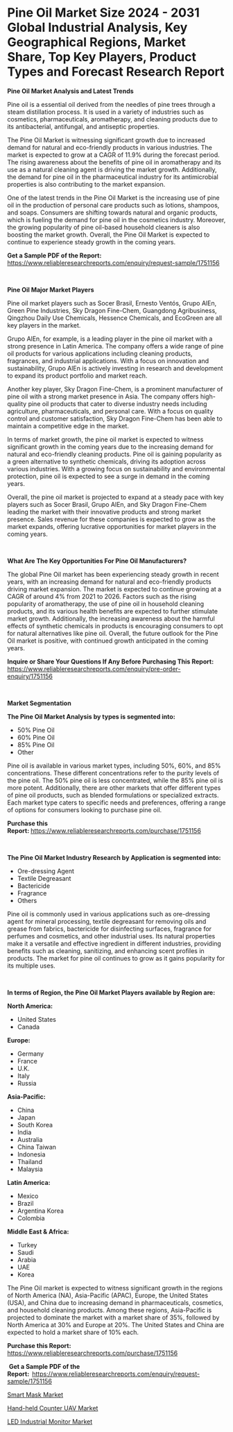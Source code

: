 <p><h1>Pine Oil Market Size 2024 - 2031 Global Industrial Analysis, Key Geographical Regions, Market Share, Top Key Players, Product Types and Forecast Research Report</h1></p><p><strong>Pine Oil Market Analysis and Latest Trends</strong></p>
<p><p>Pine oil is a essential oil derived from the needles of pine trees through a steam distillation process. It is used in a variety of industries such as cosmetics, pharmaceuticals, aromatherapy, and cleaning products due to its antibacterial, antifungal, and antiseptic properties.</p><p>The Pine Oil Market is witnessing significant growth due to increased demand for natural and eco-friendly products in various industries. The market is expected to grow at a CAGR of 11.9% during the forecast period. The rising awareness about the benefits of pine oil in aromatherapy and its use as a natural cleaning agent is driving the market growth. Additionally, the demand for pine oil in the pharmaceutical industry for its antimicrobial properties is also contributing to the market expansion.</p><p>One of the latest trends in the Pine Oil Market is the increasing use of pine oil in the production of personal care products such as lotions, shampoos, and soaps. Consumers are shifting towards natural and organic products, which is fueling the demand for pine oil in the cosmetics industry. Moreover, the growing popularity of pine oil-based household cleaners is also boosting the market growth. Overall, the Pine Oil Market is expected to continue to experience steady growth in the coming years.</p></p>
<p><strong>Get a Sample PDF of the Report:&nbsp;</strong> <a href="https://www.reliableresearchreports.com/enquiry/request-sample/1751156">https://www.reliableresearchreports.com/enquiry/request-sample/1751156</a></p>
<p>&nbsp;</p>
<p><strong>Pine Oil Major Market Players</strong></p>
<p><p>Pine oil market players such as Socer Brasil, Ernesto Ventós, Grupo AlEn, Green Pine Industries, Sky Dragon Fine-Chem, Guangdong Agribusiness, Qingzhou Daily Use Chemicals, Hessence Chemicals, and EcoGreen are all key players in the market. </p><p>Grupo AlEn, for example, is a leading player in the pine oil market with a strong presence in Latin America. The company offers a wide range of pine oil products for various applications including cleaning products, fragrances, and industrial applications. With a focus on innovation and sustainability, Grupo AlEn is actively investing in research and development to expand its product portfolio and market reach.</p><p>Another key player, Sky Dragon Fine-Chem, is a prominent manufacturer of pine oil with a strong market presence in Asia. The company offers high-quality pine oil products that cater to diverse industry needs including agriculture, pharmaceuticals, and personal care. With a focus on quality control and customer satisfaction, Sky Dragon Fine-Chem has been able to maintain a competitive edge in the market.</p><p>In terms of market growth, the pine oil market is expected to witness significant growth in the coming years due to the increasing demand for natural and eco-friendly cleaning products. Pine oil is gaining popularity as a green alternative to synthetic chemicals, driving its adoption across various industries. With a growing focus on sustainability and environmental protection, pine oil is expected to see a surge in demand in the coming years.</p><p>Overall, the pine oil market is projected to expand at a steady pace with key players such as Socer Brasil, Grupo AlEn, and Sky Dragon Fine-Chem leading the market with their innovative products and strong market presence. Sales revenue for these companies is expected to grow as the market expands, offering lucrative opportunities for market players in the coming years.</p></p>
<p>&nbsp;</p>
<p><strong>What Are The Key Opportunities For Pine Oil Manufacturers?</strong></p>
<p><p>The global Pine Oil market has been experiencing steady growth in recent years, with an increasing demand for natural and eco-friendly products driving market expansion. The market is expected to continue growing at a CAGR of around 4% from 2021 to 2026. Factors such as the rising popularity of aromatherapy, the use of pine oil in household cleaning products, and its various health benefits are expected to further stimulate market growth. Additionally, the increasing awareness about the harmful effects of synthetic chemicals in products is encouraging consumers to opt for natural alternatives like pine oil. Overall, the future outlook for the Pine Oil market is positive, with continued growth anticipated in the coming years.</p></p>
<p><strong>Inquire or Share Your Questions If Any Before Purchasing This Report:</strong> <a href="https://www.reliableresearchreports.com/enquiry/pre-order-enquiry/1751156">https://www.reliableresearchreports.com/enquiry/pre-order-enquiry/1751156</a></p>
<p>&nbsp;</p>
<p><strong>Market Segmentation</strong></p>
<p><strong>The Pine Oil Market Analysis by types is segmented into:</strong></p>
<p><ul><li>50% Pine Oil</li><li>60% Pine Oil</li><li>85% Pine Oil</li><li>Other</li></ul></p>
<p><p>Pine oil is available in various market types, including 50%, 60%, and 85% concentrations. These different concentrations refer to the purity levels of the pine oil. The 50% pine oil is less concentrated, while the 85% pine oil is more potent. Additionally, there are other markets that offer different types of pine oil products, such as blended formulations or specialized extracts. Each market type caters to specific needs and preferences, offering a range of options for consumers looking to purchase pine oil.</p></p>
<p><strong>Purchase this Report:&nbsp;</strong><a href="https://www.reliableresearchreports.com/purchase/1751156">https://www.reliableresearchreports.com/purchase/1751156</a></p>
<p>&nbsp;</p>
<p><strong>The Pine Oil Market Industry Research by Application is segmented into:</strong></p>
<p><ul><li>Ore-dressing Agent</li><li>Textile Degreasant</li><li>Bactericide</li><li>Fragrance</li><li>Others</li></ul></p>
<p><p>Pine oil is commonly used in various applications such as ore-dressing agent for mineral processing, textile degreasant for removing oils and grease from fabrics, bactericide for disinfecting surfaces, fragrance for perfumes and cosmetics, and other industrial uses. Its natural properties make it a versatile and effective ingredient in different industries, providing benefits such as cleaning, sanitizing, and enhancing scent profiles in products. The market for pine oil continues to grow as it gains popularity for its multiple uses.</p></p>
<p>&nbsp;</p>
<p><strong>In terms of Region, the Pine Oil Market Players available by Region are:</strong></p>
<p>
    <p> <strong> North America: </strong>
        <ul>
            <li>United States</li>
            <li>Canada</li>
        </ul>
        </p> 
    <p> <strong> Europe: </strong>
        <ul>
            <li>Germany</li>
            <li>France</li>
            <li>U.K.</li>
            <li>Italy</li>
            <li>Russia</li>
        </ul>
        </p> 
    <p> <strong> Asia-Pacific: </strong>
        <ul>
            <li>China</li>
            <li>Japan</li>
            <li>South Korea</li>
            <li>India</li>
            <li>Australia</li>
            <li>China Taiwan</li>
            <li>Indonesia</li>
            <li>Thailand</li>
            <li>Malaysia</li>
        </ul>
        </p> 
    <p> <strong> Latin America: </strong>
        <ul>
            <li>Mexico</li>
            <li>Brazil</li>
            <li>Argentina Korea</li>
            <li>Colombia</li>
        </ul>
        </p> 
    <p> <strong> Middle East & Africa: </strong>
        <ul>
            <li>Turkey</li>
            <li>Saudi</li>
            <li>Arabia</li>
            <li>UAE</li>
            <li>Korea</li>
        </ul>
    </p>
    </p>
<p><p>The Pine Oil market is expected to witness significant growth in the regions of North America (NA), Asia-Pacific (APAC), Europe, the United States (USA), and China due to increasing demand in pharmaceuticals, cosmetics, and household cleaning products. Among these regions, Asia-Pacific is projected to dominate the market with a market share of 35%, followed by North America at 30% and Europe at 20%. The United States and China are expected to hold a market share of 10% each.</p></p>
<p><strong>Purchase this Report: </strong><a href="https://www.reliableresearchreports.com/purchase/1751156">https://www.reliableresearchreports.com/purchase/1751156</a></p>
<p>&nbsp;<strong>Get a Sample PDF of the Report:&nbsp;&nbsp;</strong><a href="https://www.reliableresearchreports.com/enquiry/request-sample/1751156">https://www.reliableresearchreports.com/enquiry/request-sample/1751156</a></p>
<p><strong></strong></p>
<p><p><a href="https://view.publitas.com/reportprime-1/smart-mask-market-dynamics-2023-2030-also-about-its-market-trends-projections-and-opportunities/">Smart Mask Market</a></p><p><a href="https://view.publitas.com/reportprime-1/hand-held-counter-uav-market-analysis-and-market-size-global-industry-overview-market-segmentation-and-forecast-2023-to-2030/">Hand-held Counter UAV Market</a></p><p><a href="https://view.publitas.com/reportprime-1/led-industrial-monitor-market-provides-a-comprehensive-analysis-including-a-macro-overview-of-the-market-as-well-as-micro-details-such-as-market-size-and-competitive-landscape/">LED Industrial Monitor Market</a></p></p>